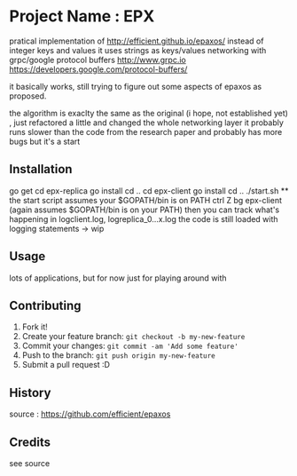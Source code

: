 # Project Name : EPX 

pratical implementation of http://efficient.github.io/epaxos/
instead of integer keys and values it uses strings as keys/values
networking with grpc/google protocol buffers
http://www.grpc.io
https://developers.google.com/protocol-buffers/

it basically works, still trying to figure out some aspects 
of epaxos as proposed.

the algorithm is exaclty the same as the original (i hope, not established yet)
, just refactored a little
and changed the whole networking layer
it probably runs slower than the code from the research paper
and probably has more bugs but it's a start

## Installation

go get
cd epx-replica
go install
cd ..
cd epx-client
go install
cd ..
./start.sh
** the start script assumes your $GOPATH/bin is on PATH
ctrl Z
bg
epx-client (again assumes $GOPATH/bin is on your PATH)
then you can track what's happening in logclient.log, logreplica_0...x.log
the code is still loaded with logging statements -> wip

## Usage

lots of applications, but for now just for playing around with

## Contributing

1. Fork it!
2. Create your feature branch: `git checkout -b my-new-feature`
3. Commit your changes: `git commit -am 'Add some feature'`
4. Push to the branch: `git push origin my-new-feature`
5. Submit a pull request :D

## History

source : https://github.com/efficient/epaxos

## Credits

see source
